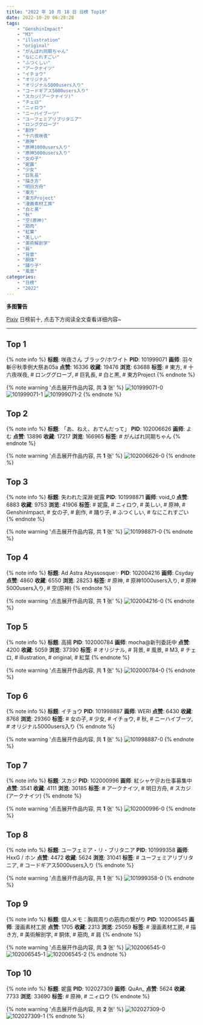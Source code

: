 ```yaml
---
title: "2022 年 10 月 18 日 日榜 Top10"
date: 2022-10-20 06:28:28
tags:
    - "GenshinImpact"
    - "M3"
    - "illustration"
    - "original"
    - "がんばれ同期ちゃん"
    - "なにこれすごい"
    - "ふつくしい"
    - "アークナイツ"
    - "イチョウ"
    - "オリジナル"
    - "オリジナル5000users入り"
    - "コードギアス5000users入り"
    - "スカジ(アークナイツ)"
    - "チェロ"
    - "ニィロウ"
    - "ニーハイブーツ"
    - "ユーフェミアリブリタニア"
    - "ロンググローブ"
    - "創作"
    - "十六夜咲夜"
    - "原神"
    - "原神1000users入り"
    - "原神5000users入り"
    - "女の子"
    - "妮露"
    - "少女"
    - "巨乳長"
    - "描き方"
    - "明日方舟"
    - "東方"
    - "東方Project"
    - "漫画素材工房"
    - "白と黒"
    - "秋"
    - "空(原神)"
    - "筋肉"
    - "紅葉"
    - "美しい"
    - "美術解剖学"
    - "肩"
    - "背景"
    - "胴体"
    - "踊り子"
    - "風景"
categories:
    - "日榜"
    - "2022"
---
```


<i class="fa fa-triangle-exclamation"></i>**多图警告**<i class="fa fa-triangle-exclamation"></i>

[Pixiv](https://www.pixiv.net/) 日榜前十, 点击下方阅读全文查看详细内容~

<!-- more -->

---

## Top 1

{% note info %}
**标题**: 咲夜さん ブラック/ホワイト
**PID**: 101999071 **画师**: 羽々斬＠秋季例大祭あ05a
**点赞**: 16336 **收藏**: 19476 **浏览**: 63688
**标签**: # 東方, # 十六夜咲夜, # ロンググローブ, # 巨乳長, # 白と黒, # 東方Project
{% endnote %}

{% note warning '点击展开作品内容, 共 **3** 张' %}
![101999071-0](https://i.pixiv.re/img-original/img/2022/10/17/00/00/50/101999071_p0.png)
![101999071-1](https://i.pixiv.re/img-original/img/2022/10/17/00/00/50/101999071_p1.png)
![101999071-2](https://i.pixiv.re/img-original/img/2022/10/17/00/00/50/101999071_p2.png)
{% endnote %}

## Top 2

{% note info %}
**标题**: 「あ、ねえ、おでんだって」
**PID**: 102006626 **画师**: よむ
**点赞**: 13896 **收藏**: 17217 **浏览**: 166965
**标签**: # がんばれ同期ちゃん
{% endnote %}

{% note warning '点击展开作品内容, 共 **1** 张' %}
![102006626-0](https://i.pixiv.re/img-original/img/2022/10/17/08/09/05/102006626_p0.png)
{% endnote %}

## Top 3

{% note info %}
**标题**: 失われた深淵·妮露
**PID**: 101998871 **画师**: void_0
**点赞**: 6883 **收藏**: 9753 **浏览**: 41906
**标签**: # 妮露, # ニィロウ, # 美しい, # 原神, # GenshinImpact, # 女の子, # 創作, # 踊り子, # ふつくしい, # なにこれすごい
{% endnote %}

{% note warning '点击展开作品内容, 共 **1** 张' %}
![101998871-0](https://i.pixiv.re/img-original/img/2022/10/17/00/00/04/101998871_p0.jpg)
{% endnote %}

## Top 4

{% note info %}
**标题**: Ad Astra Abyssosque✨
**PID**: 102004216 **画师**: Csyday
**点赞**: 4860 **收藏**: 6550 **浏览**: 28253
**标签**: # 原神, # 原神1000users入り, # 原神5000users入り, # 空(原神)
{% endnote %}

{% note warning '点击展开作品内容, 共 **1** 张' %}
![102004216-0](https://i.pixiv.re/img-original/img/2022/10/17/03/59/16/102004216_p0.jpg)
{% endnote %}

## Top 5

{% note info %}
**标题**: 高揚
**PID**: 102000784 **画师**: mocha@新刊委託中
**点赞**: 4200 **收藏**: 5059 **浏览**: 37390
**标签**: # オリジナル, # 背景, # 風景, # M3, # チェロ, # illustration, # original, # 紅葉
{% endnote %}

{% note warning '点击展开作品内容, 共 **1** 张' %}
![102000784-0](https://i.pixiv.re/img-original/img/2022/10/17/00/46/40/102000784_p0.png)
{% endnote %}

## Top 6

{% note info %}
**标题**: イチョウ
**PID**: 101998887 **画师**: WERI
**点赞**: 6430 **收藏**: 8768 **浏览**: 29360
**标签**: # 女の子, # 少女, # イチョウ, # 秋, # ニーハイブーツ, # オリジナル5000users入り
{% endnote %}

{% note warning '点击展开作品内容, 共 **1** 张' %}
![101998887-0](https://i.pixiv.re/img-original/img/2022/10/17/00/00/06/101998887_p0.png)
{% endnote %}

## Top 7

{% note info %}
**标题**: スカジ
**PID**: 102000996 **画师**: 紅シャケ＠お仕事募集中
**点赞**: 3541 **收藏**: 4111 **浏览**: 30185
**标签**: # アークナイツ, # 明日方舟, # スカジ(アークナイツ)
{% endnote %}

{% note warning '点击展开作品内容, 共 **1** 张' %}
![102000996-0](https://i.pixiv.re/img-original/img/2022/10/17/00/53/58/102000996_p0.jpg)
{% endnote %}

## Top 8

{% note info %}
**标题**: ユーフェミア・リ・ブリタニア
**PID**: 101999358 **画师**: HxxG / ホン
**点赞**: 4472 **收藏**: 5624 **浏览**: 31041
**标签**: # ユーフェミアリブリタニア, # コードギアス5000users入り
{% endnote %}

{% note warning '点击展开作品内容, 共 **1** 张' %}
![101999358-0](https://i.pixiv.re/img-original/img/2022/10/17/00/05/26/101999358_p0.png)
{% endnote %}

## Top 9

{% note info %}
**标题**: 個人メモ：胸肩周りの筋肉の繋がり
**PID**: 102006545 **画师**: 漫画素材工房
**点赞**: 1705 **收藏**: 2313 **浏览**: 25059
**标签**: # 漫画素材工房, # 描き方, # 美術解剖学, # 胴体, # 筋肉, # 肩
{% endnote %}

{% note warning '点击展开作品内容, 共 **3** 张' %}
![102006545-0](https://i.pixiv.re/img-original/img/2022/10/17/08/00/02/102006545_p0.jpg)
![102006545-1](https://i.pixiv.re/img-original/img/2022/10/17/08/00/02/102006545_p1.jpg)
![102006545-2](https://i.pixiv.re/img-original/img/2022/10/17/08/00/02/102006545_p2.jpg)
{% endnote %}

## Top 10

{% note info %}
**标题**: 妮露
**PID**: 102027309 **画师**: QuAn_
**点赞**: 5624 **收藏**: 7733 **浏览**: 33690
**标签**: # 原神, # ニィロウ
{% endnote %}

{% note warning '点击展开作品内容, 共 **2** 张' %}
![102027309-0](https://i.pixiv.re/img-original/img/2022/10/18/01/21/48/102027309_p0.jpg)
![102027309-1](https://i.pixiv.re/img-original/img/2022/10/18/01/21/48/102027309_p1.jpg)
{% endnote %}
